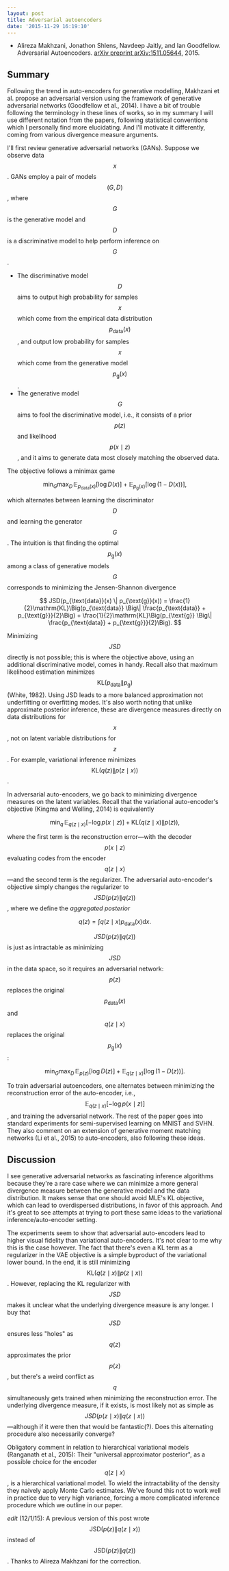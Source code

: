 ```yaml
---
layout: post
title: Adversarial autoencoders
date: '2015-11-29 16:19:10'
---
```


* Alireza Makhzani, Jonathon Shlens, Navdeep Jaitly, and Ian Goodfellow. Adversarial Autoencoders. [arXiv preprint arXiv:1511.05644](http://arxiv.org/abs/1511.05644), 2015.


## Summary

Following the trend in auto-encoders for generative modelling, Makhzani et al. propose an adversarial version using the framework of generative adversarial networks (Goodfellow et al., 2014). I have a bit of trouble following the terminology in these lines of works, so in my summary I will use different notation from the papers, following statistical conventions which I personally find more elucidating. And I'll motivate it differently, coming from various divergence measure arguments.

I'll first review generative adversarial networks (GANs). Suppose we observe data $$x$$. GANs employ a pair of models $$(G,D)$$, where $$G$$ is the generative model and $$D$$ is a discriminative model to help perform inference on $$G$$.

* The discriminative model $$D$$ aims to output high probability for samples $$x$$ which come from the empirical data distribution $$p_{\text{data}}(x)$$, and output low probability for samples $$x$$ which come from the generative model $$p_{\text{g}}(x)$$.
* The generative model $$G$$ aims to fool the discriminative model, i.e., it consists of a prior $$p(z)$$ and likelihood $$p(x\mid z)$$, and it aims to generate data most closely matching the observed data.

The objective follows a minimax game

$$
\min_G
\max_D\,
\mathbb{E}_{p_{\text{data}}(x)}[\log D(x)] + \mathbb{E}_{p_{\text{g}}(x)}[\log (1- D(x))],
$$

which alternates between learning the discriminator $$D$$ and learning the generator $$G$$. The intuition is that finding the optimal $$p_{\text{g}}(x)$$ among a class of generative models $$G$$ corresponds to minimizing the Jensen-Shannon divergence

$$
JSD(p_{\text{data}}(x) \| p_{\text{g}}(x)) = \frac{1}{2}\mathrm{KL}\Big(p_{\text{data}} \Big\| \frac{p_{\text{data}} + p_{\text{g}}}{2}\Big) +
\frac{1}{2}\mathrm{KL}\Big(p_{\text{g}} \Big\| \frac{p_{\text{data}} + p_{\text{g}}}{2}\Big).
$$

Minimizing $$JSD$$ directly is not possible; this is where the objective above, using an additional discriminative model, comes in handy. Recall also that maximum likelihood estimation minimizes $$\mathrm{KL}(p_{\text{data}} \| p_{\text{g}})$$ (White, 1982). Using JSD leads to a more balanced approximation not underfitting or overfitting modes. It's also worth noting that unlike approximate posterior inference, these are divergence measures directly on data distributions for $$x$$, not on latent variable distributions for $$z$$. For example, variational inference minimizes $$\mathrm{KL}(q(z) \| p(z\mid x))$$.

In adversarial auto-encoders, we go back to minimizing divergence measures on the latent variables. Recall that the variational auto-encoder's objective (Kingma and Welling, 2014) is equivalently

$$
\min_q\, \mathbb{E}_{q(z\mid x)}[-\log p(x\mid z)] + \mathrm{KL}(q(z\mid x)\|p(z)),
$$

where the first term is the reconstruction error—with the decoder $$p(x\mid z)$$ evaluating codes from the encoder $$q(z\mid x)$$—and the second term is the regularizer. The adversarial auto-encoder's objective simply changes the regularizer to $$JSD(p(z)\|q(z))$$, where we define the _aggregated posterior_

$$
q(z) = \int q(z\mid x) p_{\text{data}}(x)\mathrm{d}x.
$$

$$JSD(p(z)\|q(z))$$ is just as intractable as minimizing $$JSD$$ in the data space, so it requires an adversarial network: $$p(z)$$ replaces the original $$p_{\text{data}}(x)$$ and $$q(z\mid x)$$ replaces the original $$p_{\text{g}}(x)$$:

$$
\min_G
\max_D\,
\mathbb{E}_{p(z)}[\log D(z)] + \mathbb{E}_{q(z\mid x)}[\log (1- D(z))].
$$

To train adversarial autoencoders, one alternates between minimizing the reconstruction error of the auto-encoder, i.e., $$\mathbb{E}_{q(z\mid x)}[-\log p(x\mid z)]$$, and training the adversarial network. The rest of the paper goes into standard experiments for semi-supervised learning on MNIST and SVHN. They also comment on an extension of generative moment matching networks (Li et al., 2015) to auto-encoders, also following these ideas.

## Discussion

I see generative adversarial networks as fascinating inference algorithms because they're a rare case where we can minimize a more general divergence measure between the generative model and the data distribution. It makes sense that one should avoid MLE's KL objective, which can lead to overdispersed distributions, in favor of this approach. And it's great to see attempts at trying to port these same ideas to the variational inference/auto-encoder setting.

The experiments seem to show that adversarial auto-encoders lead to higher visual fidelity than variational auto-encoders. It's not clear to me  why this is the case however. The fact that there's even a KL term as a regularizer in the VAE objective is a simple byproduct of the variational lower bound. In the end, it is still minimizing $$\mathrm{KL}(q(z\mid x)\|p(z\mid x))$$. However, replacing the KL regularizer with $$JSD$$ makes it unclear what the underlying divergence measure is any longer. I buy that $$JSD$$ ensures less "holes" as $$q(z)$$ approximates the prior $$p(z)$$, but there's a weird conflict as $$q$$ simultaneously gets trained when minimizing the reconstruction error. The underlying divergence measure, if it exists, is most likely not as simple as $$JSD(p(z\mid x)\|q(z\mid x))$$—although if it were then that would be fantastic(?). Does this alternating procedure also necessarily converge?

Obligatory comment in relation to hierarchical variational models (Ranganath et al., 2015): Their "universal approximator posterior", as a possible choice for the encoder $$q(z\mid x)$$, is a hierarchical variational model. To wield the intractability of the density they naively apply Monte Carlo estimates. We've found this not to work well in practice due to very high variance, forcing a more complicated inference procedure which we outline in our paper.

_edit_ (12/1/15): A previous version of this post wrote $$\mathrm{JSD}(p(z)\|q(z\mid x))$$ instead of $$\mathrm{JSD}(p(z)\|q(z))$$. Thanks to Alireza Makhzani for the correction.

